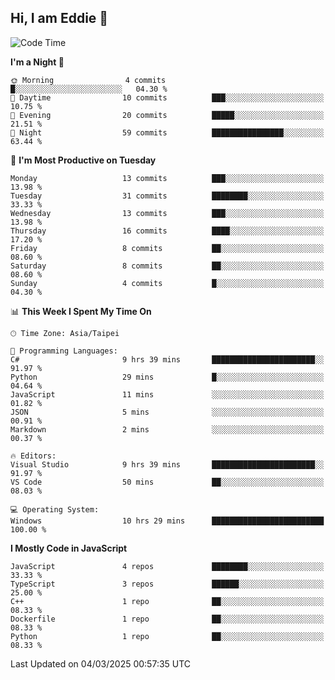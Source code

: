 ## Hi, I am Eddie 👋

<!--START_SECTION:waka-->
![Code Time](http://img.shields.io/badge/Code%20Time-454%20hrs-blue)

**I'm a Night 🦉** 

```text
🌞 Morning                4 commits           █░░░░░░░░░░░░░░░░░░░░░░░░   04.30 % 
🌆 Daytime                10 commits          ███░░░░░░░░░░░░░░░░░░░░░░   10.75 % 
🌃 Evening                20 commits          █████░░░░░░░░░░░░░░░░░░░░   21.51 % 
🌙 Night                  59 commits          ████████████████░░░░░░░░░   63.44 % 
```
📅 **I'm Most Productive on Tuesday** 

```text
Monday                   13 commits          ███░░░░░░░░░░░░░░░░░░░░░░   13.98 % 
Tuesday                  31 commits          ████████░░░░░░░░░░░░░░░░░   33.33 % 
Wednesday                13 commits          ███░░░░░░░░░░░░░░░░░░░░░░   13.98 % 
Thursday                 16 commits          ████░░░░░░░░░░░░░░░░░░░░░   17.20 % 
Friday                   8 commits           ██░░░░░░░░░░░░░░░░░░░░░░░   08.60 % 
Saturday                 8 commits           ██░░░░░░░░░░░░░░░░░░░░░░░   08.60 % 
Sunday                   4 commits           █░░░░░░░░░░░░░░░░░░░░░░░░   04.30 % 
```


📊 **This Week I Spent My Time On** 

```text
🕑︎ Time Zone: Asia/Taipei

💬 Programming Languages: 
C#                       9 hrs 39 mins       ███████████████████████░░   91.97 % 
Python                   29 mins             █░░░░░░░░░░░░░░░░░░░░░░░░   04.64 % 
JavaScript               11 mins             ░░░░░░░░░░░░░░░░░░░░░░░░░   01.82 % 
JSON                     5 mins              ░░░░░░░░░░░░░░░░░░░░░░░░░   00.91 % 
Markdown                 2 mins              ░░░░░░░░░░░░░░░░░░░░░░░░░   00.37 % 

🔥 Editors: 
Visual Studio            9 hrs 39 mins       ███████████████████████░░   91.97 % 
VS Code                  50 mins             ██░░░░░░░░░░░░░░░░░░░░░░░   08.03 % 

💻 Operating System: 
Windows                  10 hrs 29 mins      █████████████████████████   100.00 % 
```

**I Mostly Code in JavaScript** 

```text
JavaScript               4 repos             ████████░░░░░░░░░░░░░░░░░   33.33 % 
TypeScript               3 repos             ██████░░░░░░░░░░░░░░░░░░░   25.00 % 
C++                      1 repo              ██░░░░░░░░░░░░░░░░░░░░░░░   08.33 % 
Dockerfile               1 repo              ██░░░░░░░░░░░░░░░░░░░░░░░   08.33 % 
Python                   1 repo              ██░░░░░░░░░░░░░░░░░░░░░░░   08.33 % 
```




 Last Updated on 04/03/2025 00:57:35 UTC
<!--END_SECTION:waka-->
